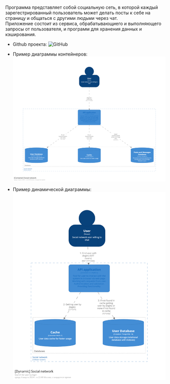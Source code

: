 Программа представляет собой социальную сеть, в которой каждый зарегестрированный пользователь может делать посты к себе на страницу и общаться с другими людьми через чат.  
Приложение состоит из сервиса, обрабатывающиего и выполняющего запросы от пользователя, и программ для хранения данных и кэширования.  

- Github проекта:
![GitHub](https://github.com/Brinckley/SystemArchitecture_2024/tree/main)  

 - Пример диаграммы контейнеров:  
![alt text](https://github.com/Brinckley/SystemArchitecture_2024/blob/main/Lab1/images/sc001.png)  

 - Пример динамической диаграммы:  
![alt text](https://github.com/Brinckley/SystemArchitecture_2024/blob/main/Lab1/images/suc003.png)   
